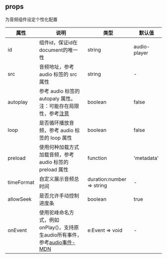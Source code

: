 ## props
为音频组件设定个性化配置
  
| 属性 | 说明 | 类型 | 默认值 | 
| --- | --- | --- | --- | 
| id | 组件id，保证id在document的唯一性 | string | audio-player |
| src | 音频地址，参考 audio 标签的 src 属性 | string | - |
| autoplay   | 参考 audio 标签的 autopaly 属性。注：可能存在局限性，参考[注意](https://developer.mozilla.org/zh-CN/docs/Web/HTML/Element/audio#%E5%B1%9E%E6%80%A7) | boolean  | false      |
| loop       | 是否循环播放音频，参考 audio 标签的 loop 属性                | boolean  | false      |
| preload    | 使用何种加载方式加载音频，参考 audio 标签的 preload 属性 | function | 'metadata' |
| timeFormat | 自定义展示音频总时间 | duration:number => string | - |
| allowSeek  | 是否允许手动控制进度条 | boolean  | true |
| onEvent  | 使用驼峰命名方式，例如onPlay()，支持原生audio所有事件，参考[audio事件-MDN](https://developer.mozilla.org/zh-CN/docs/Web/HTML/Element/audio#%E4%BA%8B%E4%BB%B6) | e:Event => void  | - |

